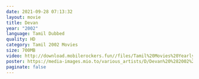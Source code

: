 ```yaml
---
date: 2021-09-28 07:13:32
layout: movie
title: Devan
year: "2002"
language: Tamil Dubbed
quality: HD
category: Tamil 2002 Movies
size: 700MB
video: http://download.mobilerockers.fun//files/Tamil%20Movies%20Yearly%20Collections/Tamil%202002%20Collections/Ramanaa%20(2002)/Ramanaa%20(2002)%20Full%20Movies/Ramanaa%20(2002)%20HDRip/Ramanaa%20(2002)%20HDRip%20Single%20Part.mp4
poster: https://media-images.mio.to/various_artists/D/Devan%20%282002%29/Art-350.jpg
paginate: false
---
```

